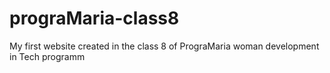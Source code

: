 # prograMaria-class8
My first website created in the class 8 of PrograMaria woman development in Tech programm 
